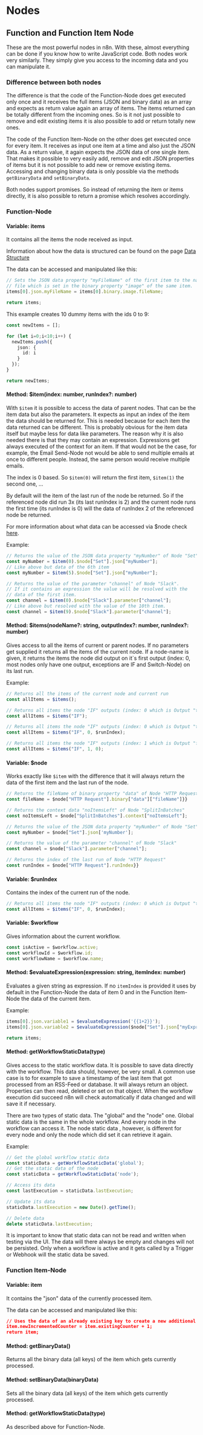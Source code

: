 # Nodes

## Function and Function Item Node

These are the most powerful nodes in n8n. With these, almost everything can be done if you know how to
write JavaScript code. Both nodes work very similarly. They simply give you access to the incoming data
and you can manipulate it.


### Difference between both nodes

The difference is that the code of the Function-Node does get executed only once and it receives the
full items (JSON and binary data) as an array and expects as return value again an array of items. The items
returned can be totally different from the incoming ones. So is it not just possible to remove and edit
existing items it is also possible to add or return totally new ones.

The code of the Function Item-Node on the other does get executed once for every item. It receives
as input one item at a time and also just the JSON data. As a return value, it again expects the JSON data
of one single item. That makes it possible to very easily add, remove and edit JSON properties of items
but it is not possible to add new or remove existing items. Accessing and changing binary data is only
possible via the methods `getBinaryData` and `setBinaryData`.

Both nodes support promises. So instead of returning the item or items directly, it is also possible to
return a promise which resolves accordingly.


### Function-Node

#### Variable: items

It contains all the items the node received as input.

Information about how the data is structured can be found on the page [Data Structure](data-structure.md)

The data can be accessed and manipulated like this:

```typescript
// Sets the JSON data property "myFileName" of the first item to the name of the
// file which is set in the binary property "image" of the same item.
items[0].json.myFileName = items[0].binary.image.fileName;

return items;
```

This example creates 10 dummy items with the ids 0 to 9:

```typescript
const newItems = [];

for (let i=0;i<10;i++) {
  newItems.push({
    json: {
      id: i
    }
  });
}

return newItems;
```


#### Method: $item(index: number, runIndex?: number)

With `$item` it is possible to access the data of parent nodes. That can be the item data but also
the parameters. It expects as input an index of the item the data should be returned for. This is
needed because for each item the data returned can be different. This is probably obvious for the
item data itself but maybe less for data like parameters. The reason why it is also needed there is
that they may contain an expression. Expressions get always executed of the context for an item.
If that would not be the case, for example, the Email Send-Node not would be able to send multiple
emails at once to different people. Instead, the same person would receive multiple emails.

The index is 0 based. So `$item(0)` will return the first item, `$item(1)` the second one, ...

By default will the item of the last run of the node be returned. So if the referenced node did run
3x (its last runIndex is 2) and the current node runs the first time (its runIndex is 0) will the
data of runIndex 2 of the referenced node be returned.

For more information about what data can be accessed via $node check [here](#variable-node).

Example:

```typescript
// Returns the value of the JSON data property "myNumber" of Node "Set" (first item)
const myNumber = $item(0).$node["Set"].json["myNumber"];
// Like above but data of the 6th item
const myNumber = $item(5).$node["Set"].json["myNumber"];

// Returns the value of the parameter "channel" of Node "Slack".
// If it contains an expression the value will be resolved with the
// data of the first item.
const channel = $item(0).$node["Slack"].parameter["channel"];
// Like above but resolved with the value of the 10th item.
const channel = $item(9).$node["Slack"].parameter["channel"];
```


#### Method: $items(nodeName?: string, outputIndex?: number, runIndex?: number)

Gives access to all the items of current or parent nodes. If no parameters get supplied
it returns all the items of the current node.
If a node-name is given, it returns the items the node did output on it`s first output
(index: 0, most nodes only have one output, exceptions are IF and Switch-Node) on
its last run.

Example:

```typescript
// Returns all the items of the current node and current run
const allItems = $items();

// Returns all items the node "IF" outputs (index: 0 which is Output "true" of its most recent run)
const allItems = $items("IF");

// Returns all items the node "IF" outputs (index: 0 which is Output "true" of the same run as current node)
const allItems = $items("IF", 0, $runIndex);

// Returns all items the node "IF" outputs (index: 1 which is Output "false" of run 0 which is the first run)
const allItems = $items("IF", 1, 0);
```


#### Variable: $node

Works exactly like `$item` with the difference that it will always return the data of the first item and
the last run of the node.

```typescript
// Returns the fileName of binary property "data" of Node "HTTP Request"
const fileName = $node["HTTP Request"].binary["data"]["fileName"]}}

// Returns the context data "noItemsLeft" of Node "SplitInBatches"
const noItemsLeft = $node["SplitInBatches"].context["noItemsLeft"];

// Returns the value of the JSON data property "myNumber" of Node "Set"
const myNumber = $node["Set"].json['myNumber'];

// Returns the value of the parameter "channel" of Node "Slack"
const channel = $node["Slack"].parameter["channel"];

// Returns the index of the last run of Node "HTTP Request"
const runIndex = $node["HTTP Request"].runIndex}}
```


#### Variable: $runIndex

Contains the index of the current run of the node.

```typescript
// Returns all items the node "IF" outputs (index: 0 which is Output "true" of the same run as current node)
const allItems = $items("IF", 0, $runIndex);
```


#### Variable: $workflow

Gives information about the current workflow.

```typescript
const isActive = $workflow.active;
const workflowId = $workflow.id;
const workflowName = $workflow.name;
```


#### Method: $evaluateExpression(expression: string, itemIndex: number)

Evaluates a given string as expression.
If no `itemIndex` is provided it uses by default in the Function-Node the data of item 0 and
in the Function Item-Node the data of the current item.

Example:

```javascript
items[0].json.variable1 = $evaluateExpression('{{1+2}}');
items[0].json.variable2 = $evaluateExpression($node["Set"].json["myExpression"], 1);

return items;
```


#### Method: getWorkflowStaticData(type)

Gives access to the static workflow data.
It is possible to save data directly with the workflow. This data should, however, be very small.
A common use case is to for example to save a timestamp of the last item that got processed from
an RSS-Feed or database. It will always return an object. Properties can then read, deleted or
set on that object. When the workflow execution did succeed n8n will check automatically if data
changed and will save it if necessary.

There are two types of static data. The "global" and the "node" one. Global static data is the
same in the whole workflow. And every node in the workflow can access it. The node static data
, however, is different for every node and only the node which did set it can retrieve it again.

Example:

```javascript
// Get the global workflow static data
const staticData = getWorkflowStaticData('global');
// Get the static data of the node
const staticData = getWorkflowStaticData('node');

// Access its data
const lastExecution = staticData.lastExecution;

// Update its data
staticData.lastExecution = new Date().getTime();

// Delete data
delete staticData.lastExecution;
```

It is important to know that static data can not be read and written when testing via the UI.
The data will there always be empty and changes will not be persisted. Only when a workflow
is active and it gets called by a Trigger or Webhook will the static data be saved.



### Function Item-Node


#### Variable: item

It contains the "json" data of the currently processed item.

The data can be accessed and manipulated like this:

```json
// Uses the data of an already existing key to create a new additional one
item.newIncrementedCounter = item.existingCounter + 1;
return item;
```


#### Method: getBinaryData()

Returns all the binary data (all keys) of the item which gets currently processed.


#### Method: setBinaryData(binaryData)

Sets all the binary data (all keys) of the item which gets currently processed.


#### Method: getWorkflowStaticData(type)

As described above for Function-Node.
